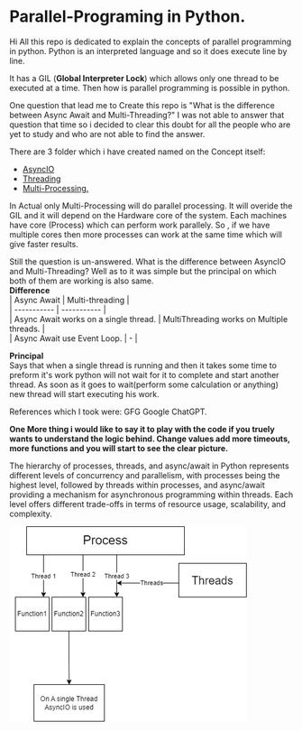 # Parallel-Programing in Python.
Hi All this repo is dedicated to explain the concepts of parallel programming in python. 
Python is an interpreted language and so it does execute line by line.

It has a GIL  (**Global Interpreter Lock**) which allows only one thread to be executed at a time.
Then how is parallel programming is possible in python.

One question that lead me to Create this repo is "What is the difference between Async Await and Multi-Threading?"
I was not able to answer that question that time so i decided to clear this doubt for all the people who are yet to study and who are not able to find the answer.

There are 3 folder which i have created named on the Concept itself:
- [AsyncIO](AsyncIO/asyncIO.md) 
- [Threading](MultiThreading\Threading.md)
- [Multi-Processing.](MultiProcessing\Multiprocessing.md)

In Actual only Multi-Processing will do parallel processing. It will overide the GIL and it will depend on the Hardware core of the system.
Each machines have core (Process) which can perform work parallely. So , if we have multiple cores then more processes can work at the same time which will give faster results.

Still the question is un-answered. What is the difference between AsyncIO and Multi-Threading?
Well as to it was simple but the principal on which both of them are working is also same.  
**Difference**  
| Async Await | Multi-threading |    
| ----------- | ----------- |  
| Async Await works on a single thread. | MultiThreading works on Multiple threads. |  
| Async Await use Event Loop. | - |  

**Principal**  
Says that when a single thread is running and then it takes some time to preform it's work python will not wait for it to complete and start another thread. As soon as it goes to wait(perform some calculation or anything) new thread will start executing his work.


References which I took were:
GFG
Google
ChatGPT.

**One More thing i would like to say it to play with the code if you truely wants to understand the logic behind. Change values add more timeouts, more functions and you will start to see the clear picture.**

The hierarchy of processes, threads, and async/await in Python represents different levels of concurrency and parallelism, with processes being the highest level, followed by threads within processes, and async/await providing a mechanism for asynchronous programming within threads. Each level offers different trade-offs in terms of resource usage, scalability, and complexity.

![Alt text](images/img.png)
